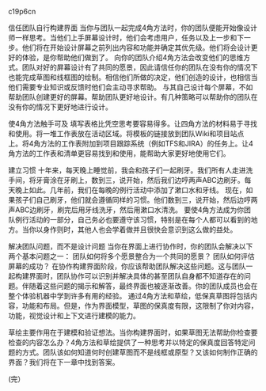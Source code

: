 c19p6cn

信任团队自行构建界面
当你与团队一起完成4角方法时，你的团队便能开始像设计师一样思考。当他们上手屏幕设计时，他们会考虑用户，任务以及上一步和下一步。他们将在开始设计屏幕之前列出内容和功能并确定其优先级。他们将会设计更好的体验，是你帮助他们做到了。
向你的团队介绍4角方法会改变他们的思维方式。团队对好的屏幕设计有了共同的愿景，因此请信任你的团队在没有你的情况下也能完成草图和线框图的绘制。相信他们所做的决定，他们创造的设计，也相信当他们需要专业知识或反馈时他们会主动寻求帮助。
与其自己设计每个屏幕，不如帮助团队创建更好的屏幕。帮助团队更好地设计。有几种策略可以帮助你的团队在没有你的情况下更好地进行设计。


使4角方法触手可及
填写表格比凭空思考要容易得多。让四角方法的材料易于寻找和使用。将一堆工作表放在活动区域。将模板的链接放到团队Wiki和项目站点上。将4角方法的工作表附加到项目跟踪系统（例如TFS和JIRA）的任务上。让4角方法的工作表和清单更容易找到和使用，能帮助大家更好地使用它们。

建立习惯
十年来，每天晚上睡觉前，我会和孩子们一起刷牙。我们所有人走进洗手间，将牙膏涂在牙刷上，数到三，说开始，然后我们边哼两声ABC边刷牙。每天晚上如此。几年前，我们在每晚的例行活动中添加了漱口水和牙线。
现在，如果孩子们自己刷牙，他们就会遵循同样的习惯。他们数到三，说开始，然后边哼两声ABC边刷牙，刷完后用牙线洗牙，然后用漱口水清洗。
要使4角方法成为你团队例行活动的一部分，自己务必也要遵守该习惯，特别是在每个人都可以看到的地方。当你以身作则时，其他人也会学着做并且很快会意识到这么做的益处。

解决团队问题，而不是设计问题
当你在界面上进行协作时，你的团队会解决以下两个基本问题之一：
团队如何将多个愿景整合为一个共同的愿景？
团队如何评估屏幕的成功？
在协作构建界面阶段，你应该帮助团队解决这些问题。这与团队一起构建界面时，团队协作可以识别并解决具体的甚至团队自身都不知道存在的问题。伴随着这些问题的揭示和解答，最终界面也被逐渐改善。你的团队成员也会在整个体验机器中学到许多有用的经验。
通过4角方法和草绘，低保真草图将包括内容，功能和布局。但是，作为界面模型，草图的保真度有限，这限制了你对内容，功能，视觉设计和上下文进行建模的能力。


草绘主要作用在于建模和验证想法。当你构建界面时，如果草图无法帮助你检查要检查的内容怎么办？4角方法和草绘提供了一种思考并以特定的保真度回答特定问题的方式。团队该如何知道何时创建草图而不是线框或原型？又该如何制作正确的界面？我们将在下一章中找到答案。

(完）